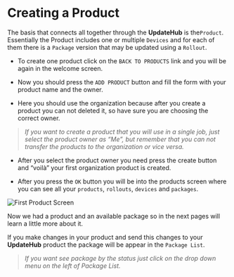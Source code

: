 # Creating a Product

The basis that connects all together through the **UpdateHub** is the`Product`. Essentially the Product includes one or multiple `Devices` and for each of them there is a `Package` version that may be updated using a `Rollout`.

* To create one product click on the `BACK TO PRODUCTS` link  and you will be again in the welcome screen.

* Now you should press the `ADD PRODUCT` button and fill the form with your product name and the owner.

* Here you should use the organization because after you create a product you can not deleted it, so have sure you are choosing the correct owner.

>_If you want to create a product that you will use in a single job, just select the product owner as “Me”, but remember that you can not transfer the products to the organization or vice versa._

* After you select the product owner you need press the create button and “voilà” your first organization product is created.

* After you press the `OK` button you will be into the products screen where you can see all your `products`, `rollouts`, `devices` and `packages`.

![First Product Screen](../../.gitbook/assets/productscreen.png)

Now we had a product and an available package so in the next pages will learn a little more about it.

If you make changes in your product and send this changes to your **UpdateHub** product the package will be appear in the `Package List`.

>_If you want see package by the status just click on the drop down menu on the left of Package List._
